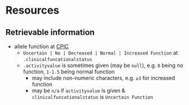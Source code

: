 # Resources

## Retrievable information

- allele function at [CPIC](https://documenter.getpostman.com/view/1446428/Szt78VUJ?version=latest#2f369437-e6b5-408d-9dfc-266882acd1f1)
    - `Uncertain | No | Decreased | Normal | Increased Function` at `.clinicalfuncationalstatus`
    - `.activityvalue` is sometimes given (may be `null`), e.g. `0` being no function, `1-1.5` being normal function
        - may include non-numeric characters, e.g. `≥3` for increased function
        - may be `n/a` if `activityvalue` is given & `clinicalfuncationalstatus` is `Uncertain Function`

